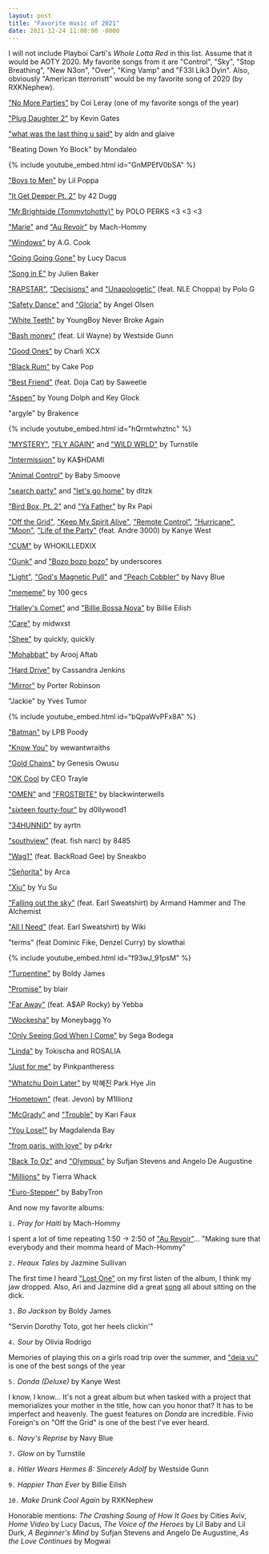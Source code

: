 ```yaml
---
layout: post
title: "Favorite music of 2021"
date: 2021-12-24 11:00:00 -0000
---
```


I will not include Playboi Carti's _Whole Lotta Red_ in this list. Assume that it would be AOTY 2020. My favorite songs from it are "Control", "Sky", "Stop Breathing", "New N3on", "Over", "King Vamp" and "F33l Lik3 Dyin". Also, obviously "American tterroristt" would be my favorite song of 2020 (by RXKNephew).

["No More Parties"](https://www.youtube.com/watch?v=1GsmiUluqcI) by Coi Leray (one of my favorite songs of the year)

["Plug Daughter 2"](https://www.youtube.com/watch?v=vXQFyuUtljI) by Kevin Gates

["what was the last thing u said"](https://www.youtube.com/watch?v=KolZJ7TPfFY) by aldn and glaive

"Beating Down Yo Block" by Mondaleo

{% include youtube_embed.html id="GnMPEfV0bSA" %}
<p/>

["Boys to Men"](https://www.youtube.com/watch?v=sUq-obFzays) by Lil Poppa

["It Get Deeper Pt. 2"](https://www.youtube.com/watch?v=hXXrCGUZqGU) by 42 Dugg

["Mr.Brightside (Tommytohotty)"](https://www.youtube.com/watch?v=Q7c3RN4TyqQ) by POLO PERKS <3 <3 <3

["Marie"](https://www.youtube.com/watch?v=UIUnfatUoXA) and ["Au Revoir"](https://www.youtube.com/watch?v=0eGkPZcOpf8) by Mach-Hommy

["Windows"](https://www.youtube.com/watch?v=dKc-E6nGjIU) by A.G. Cook

["Going Going Gone"](https://www.youtube.com/watch?v=e5YlfCvPtfE) by Lucy Dacus

["Song in E"](https://www.youtube.com/watch?v=Ou6TUiZRQoU) by Julien Baker

["RAPSTAR"](https://www.youtube.com/watch?v=w2IhccXakkE), ["Decisions"](https://www.youtube.com/watch?v=JIJaQr4stz8) and ["Unapologetic"](https://www.youtube.com/watch?v=TOsZRXDKV9Q) (feat. NLE Choppa) by Polo G

["Safety Dance"](https://www.youtube.com/watch?v=Y65olvSNTEw) and ["Gloria"](https://www.youtube.com/watch?v=Yscy8MZSN1Q) by Angel Olsen

["White Teeth"](https://www.youtube.com/watch?v=V2GhUGSOhEc) by YoungBoy Never Broke Again

["Bash money"](https://www.youtube.com/watch?v=oSmVXfM_3wk) (feat. Lil Wayne) by Westside Gunn

["Good Ones"](https://www.youtube.com/watch?v=kjAuUXdSFaM) by Charli XCX

["Black Rum"](https://www.youtube.com/watch?v=edp0LIUcq28) by Cake Pop

["Best Friend"](https://www.youtube.com/watch?v=_xJUCsyMQes) (feat. Doja Cat) by Saweetie

["Aspen"](https://www.youtube.com/watch?v=JBoRupTiKhQ) by Young Dolph and Key Glock

"argyle" by Brakence

{% include youtube_embed.html id="hQrmtwhztnc" %}
<p/>

["MYSTERY"](https://www.youtube.com/watch?v=1Ny1fjdLKew), ["FLY AGAIN"](https://www.youtube.com/watch?v=-xHt98f5JxI) and ["WILD WRLD"](https://www.youtube.com/watch?v=84Y9PjfLZZE) by Turnstile

["Intermission"](https://www.youtube.com/watch?v=mYWe8H3aeOw) by KA$HDAMI

["Animal Control"](https://www.youtube.com/watch?v=k2h02H6GTko) by Baby Smoove

["search party"](https://www.youtube.com/watch?v=cMkYZ49n5Gw) and ["let's go home"](https://www.youtube.com/watch?v=GjeIkUIm10U) by dltzk

["Bird Box, Pt. 2"](https://www.youtube.com/watch?v=kZoIgUyflW0) and ["Ya Father"](https://www.youtube.com/watch?v=A4s9JcuxOag) by Rx Papi

["Off the Grid"](https://www.youtube.com/watch?v=EbDMNjT-QpI), ["Keep My Spirit Alive"](https://www.youtube.com/watch?v=V5VYKkx7N-g), ["Remote Control"](https://www.youtube.com/watch?v=0Rtek05tOKU), ["Hurricane"](https://www.youtube.com/watch?v=bPjZmQAvk_8), ["Moon"](https://www.youtube.com/watch?v=fMjasXiIhiQ), ["Life of the Party"](https://www.youtube.com/watch?v=7YNL5DCRNec) (feat. Andre 3000) by Kanye West

["CUM"](https://www.youtube.com/watch?v=zj42VxE9k2Q) by WHOKILLEDXIX

["Gunk"](https://www.youtube.com/watch?v=ICF3yV_r4jQ) and ["Bozo bozo bozo"](https://www.youtube.com/watch?v=EhcIpIEKPFw) by underscores

["Light"](https://www.youtube.com/watch?v=KoY2xRjiwNI), ["God's Magnetic Pull"](https://www.youtube.com/watch?v=j-qDmbJMu-s) and ["Peach Cobbler"](https://www.youtube.com/watch?v=pu8MZnlWp4E) by Navy Blue

["mememe"](https://www.youtube.com/watch?v=1Bw2dTY3SsQ) by 100 gecs

["Halley's Comet"](https://www.youtube.com/watch?v=geUYm3f6ZA4) and ["Billie Bossa Nova"](https://www.youtube.com/watch?v=4tZ969oc-yI) by Billie Eilish

["Care"](https://www.youtube.com/watch?v=ELOnlBVFXRU) by midwxst

["Shee"](https://www.youtube.com/watch?v=9v2H7yL3MGE) by quickly, quickly

["Mohabbat"](https://www.youtube.com/watch?v=iRZ98HX1MO8) by Arooj Aftab

["Hard Drive"](https://www.youtube.com/watch?v=eW8XoovSlsM) by Cassandra Jenkins

["Mirror"](https://www.youtube.com/watch?v=PkiIPzG37vQ) by Porter Robinson

"Jackie" by Yves Tumor

{% include youtube_embed.html id="bQpaWvPFx8A" %}
<p/>

["Batman"](https://www.youtube.com/watch?v=a5sdCwzqIkE) by LPB Poody

["Know You"](https://www.youtube.com/watch?v=y4M860h2jhA) by wewantwraiths

["Gold Chains"](https://www.youtube.com/watch?v=idOcUE2C0WA) by Genesis Owusu

["OK Cool](https://www.youtube.com/watch?v=gTlSvYgIiv8) by CEO Trayle

["OMEN"](https://www.youtube.com/watch?v=KBwcqsa2_U8) and ["FROSTBITE"](https://www.youtube.com/watch?v=bgVOj-kJSCQ) by blackwinterwells

["sixteen fourty-four"](https://www.youtube.com/watch?v=repXIQ2if9Q) by d0llywood1

["34HUNNID"](https://www.youtube.com/watch?v=5I1zDubdVUE) by ayrtn

["southview"](https://www.youtube.com/watch?v=I4cTNEuk57Y) (feat. fish narc) by 8485

["Wag1"](https://www.youtube.com/watch?v=3SeK5pN4_F8) (feat. BackRoad Gee) by Sneakbo

["Señorita"](https://www.youtube.com/watch?v=QqzLlPbPrxc) by Arca

["Xiu"](https://www.youtube.com/watch?v=g_CtvFW14lA) by Yu Su

["Falling out the sky"](https://www.youtube.com/watch?v=ctmTme9cG74) (feat. Earl Sweatshirt) by Armand Hammer and The Alchemist

["All I Need"](https://www.youtube.com/watch?v=BAdfpvHB4fw) (feat. Earl Sweatshirt) by Wiki

"terms" (feat Dominic Fike, Denzel Curry) by slowthai

{% include youtube_embed.html id="f93wJ_91psM" %}
<p/>

["Turpentine"](https://www.youtube.com/watch?v=8aPLJtxigQc) by Boldy James

["Promise"](https://www.youtube.com/watch?v=OHzqVu0UwgU) by blair

["Far Away"](https://www.youtube.com/watch?v=raRDdoswbsw) (feat. A$AP Rocky) by Yebba

["Wockesha"](https://www.youtube.com/watch?v=6bN45f9NjlA) by Moneybagg Yo

["Only Seeing God When I Come"](https://www.youtube.com/watch?v=8BQrSMFBlpE) by Sega Bodega

["Linda"](https://www.youtube.com/watch?v=CmmTz3W-JO0) by Tokischa and ROSALIA

["Just for me"](https://www.youtube.com/watch?v=7xVUg9GmDfg) by Pinkpantheress

["Whatchu Doin Later"](https://www.youtube.com/watch?v=mgdvFfhMUz0) by 박혜진 Park Hye Jin

["Hometown"](https://www.youtube.com/watch?v=hcNBv9-wEZg) (feat. Jevon) by M1llionz

["McGrady"](https://www.youtube.com/watch?v=FqnQKOUsVBo) and ["Trouble"](https://www.youtube.com/watch?v=phHb0wXnAWs) by Kari Faux

["You Lose!"](https://www.youtube.com/watch?v=FQPXX_eZZAk) by Magdalenda Bay

["from paris, with love"](https://www.youtube.com/watch?v=-P959OCpdTg) by p4rkr

["Back To Oz"](https://www.youtube.com/watch?v=00f2kSnIxfw) and ["Olympus"](https://www.youtube.com/watch?v=N9ymTg1V40A) by Sufjan Stevens and Angelo De Augustine

["Millions"](https://www.youtube.com/watch?v=5W8-TxppTGE) by Tierra Whack

["Euro-Stepper"](https://www.youtube.com/watch?v=bb_qk69f1bk) by BabyTron


And now my favorite albums:

`1.` _Pray for Haiti_ by Mach-Hommy

I spent a lot of time repeating 1:50 -> 2:50 of ["Au Revoir"](https://www.youtube.com/watch?v=0eGkPZcOpf8)... "Making sure that everybody and their momma heard of Mach-Hommy"

 `2.` _Heaux Tales_ by Jazmine Sullivan

The first time I heard ["Lost One"](https://www.youtube.com/watch?v=1NMz1jsoNoU) on my first listen of the album, I think my jaw dropped. Also, Ari and Jazmine did a great [song](https://www.youtube.com/watch?v=ie-cWWGB4ww) all about sitting on the dick.

`3.` _Bo Jackson_ by Boldy James

"Servin Dorothy Toto, got her heels clickin'"

`4.` _Sour_ by Olivia Rodrigo

Memories of playing this on a girls road trip over the summer, and ["deja vu"](https://www.youtube.com/watch?v=cii6ruuycQA) is one of the best songs of the year

`5.` _Donda (Deluxe)_ by Kanye West

I know, I know... It's not a great album but when tasked with a project that memorializes your mother in the title, how can you honor that? It has to be imperfect and heavenly. The guest features on _Donda_ are incredible. Fivio Foreign's on "Off the Grid" is one of the best I've ever heard.

`6.` _Navy's Reprise_ by Navy Blue

`7.` _Glow on_ by Turnstile

`8.` _Hitler Wears Hermes 8: Sincerely Adolf_ by Westside Gunn

`9.` _Happier Than Ever_ by Billie Eilish

`10.` _Make Drunk Cool Again_ by RXKNephew

Honorable mentions: _The Crashing Soung of How It Goes_ by Cities Aviv, _Home Video_ by Lucy Dacus, _The Voice of the Heroes_ by Lil Baby and Lil Durk, _A Beginner's Mind_ by Sufjan Stevens and Angelo De Augustine, _As the Love Continues_ by Mogwai